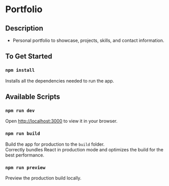 # Portfolio

## Description

- Personal portfolio to showcase, projects, skills, and contact information.

## To Get Started

### `npm install`

Installs all the dependencies needed to run the app.

## Available Scripts

### `npm run dev`

Open [http://localhost:3000](http://localhost:3000) to view it in your browser.

### `npm run build`

<!-- CI = npm run build -->

Build the app for production to the `build` folder.\
Correctly bundles React in production mode and optimizes the build for the best performance.

### `npm run preview`

Preview the production build locally.
